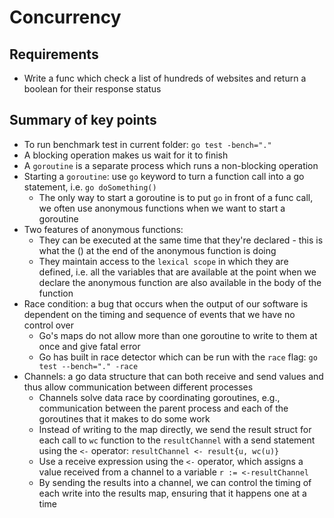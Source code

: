# Concurrency

## Requirements

* Write a func which check a list of hundreds of websites and return a boolean for their response status


## Summary of key points

* To run benchmark test in current folder: `go test -bench="."`
* A blocking operation makes us wait for it to finish
* A `goroutine` is a separate process which runs a non-blocking operation
* Starting a `goroutine`: use `go` keyword to turn a function call into a go statement, i.e. `go doSomething()`
    * The only way to start a goroutine is to put `go` in front of a func call, we often use anonymous functions when we want to start a goroutine
* Two features of anonymous functions:
    * They can be executed at the same time that they're declared - this is what the () at the end of the anonymous function is doing
    * They maintain access to the `lexical scope` in which they are defined, i.e. all the variables that are available at the point when we declare the anonymous function are also available in the body of the function
* Race condition: a bug that occurs when the output of our software is dependent on the timing and sequence of events that we have no control over
    * Go's maps do not allow more than one goroutine to write to them at once and give fatal error
    * Go has built in race detector which can be run with the `race` flag: `go test --bench="." -race`
* Channels: a go data structure that can both receive and send values and thus allow communication between different processes
    * Channels solve data race by coordinating goroutines, e.g., communication between the parent process and each of the goroutines that it makes to do some work
    * Instead of writing to the map directly, we send the result struct for each call to `wc` function to the `resultChannel` with a send statement using the `<-` operator: `resultChannel <- result{u, wc(u)}`
    * Use a receive expression using the `<-` operator, which assigns a value received from a channel to a variable `r := <-resultChannel`
    * By sending the results into a channel, we can control the timing of each write into the results map, ensuring that it happens one at a time
